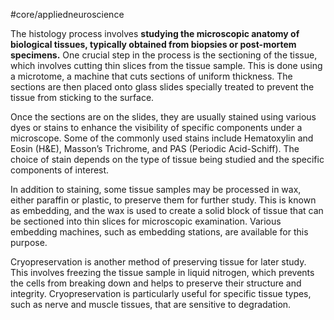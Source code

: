 #core/appliedneuroscience

The histology process involves **studying the microscopic anatomy of biological tissues, typically obtained from biopsies or post-mortem specimens.** One crucial step in the process is the sectioning of the tissue, which involves cutting thin slices from the tissue sample. This is done using a microtome, a machine that cuts sections of uniform thickness. The sections are then placed onto glass slides specially treated to prevent the tissue from sticking to the surface.

Once the sections are on the slides, they are usually stained using various dyes or stains to enhance the visibility of specific components under a microscope. Some of the commonly used stains include Hematoxylin and Eosin (H&E), Masson’s Trichrome, and PAS (Periodic Acid-Schiff). The choice of stain depends on the type of tissue being studied and the specific components of interest.

In addition to staining, some tissue samples may be processed in wax, either paraffin or plastic, to preserve them for further study. This is known as embedding, and the wax is used to create a solid block of tissue that can be sectioned into thin slices for microscopic examination. Various embedding machines, such as embedding stations, are available for this purpose.

Cryopreservation is another method of preserving tissue for later study. This involves freezing the tissue sample in liquid nitrogen, which prevents the cells from breaking down and helps to preserve their structure and integrity. Cryopreservation is particularly useful for specific tissue types, such as nerve and muscle tissues, that are sensitive to degradation.
